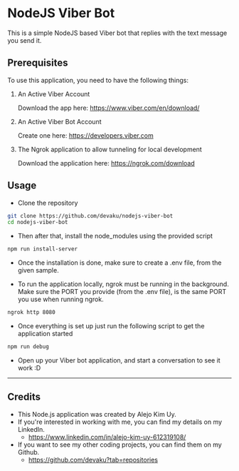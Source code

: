 # NodeJS Viber Bot

This is a simple NodeJS based Viber bot that replies with the text message you send it.

## Prerequisites

To use this application, you need to have the following things:

1. An Active Viber Account

    Download the app here: https://www.viber.com/en/download/

2. An Active Viber Bot Account

    Create one here: https://developers.viber.com

3. The Ngrok application to allow tunneling for local development

    Download the application here: https://ngrok.com/download

## Usage

-   Clone the repository

```bash
git clone https://github.com/devaku/nodejs-viber-bot
cd nodejs-viber-bot
```

-   Then after that, install the node_modules using the provided script

```bash
npm run install-server
```

-   Once the installation is done, make sure to create a .env file, from the given sample.

-   To run the application locally, ngrok must be running in the background. Make sure the PORT you provide (from the .env file), is the same PORT you use when running ngrok.

```bash
ngrok http 8080
```

-   Once everything is set up just run the following script to get the application started

```bash
npm run debug
```

-   Open up your Viber bot application, and start a conversation to see it work :D

---

## Credits

-   This Node.js application was created by Alejo Kim Uy.
-   If you're interested in working with me, you can find my details on my LinkedIn.
    -   https://www.linkedin.com/in/alejo-kim-uy-612319108/
-   If you want to see my other coding projects, you can find them on my Github.
    -   https://github.com/devaku?tab=repositories
